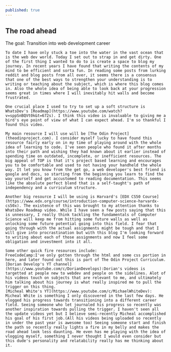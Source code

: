 ```yaml
---
published: true
---
```

## The road ahead

The goal: Transition into web development career

	To date I have only stuck a toe into the water in the vast ocean that is the web dev world. Today I set out to strap in and get dirty. One of the first thing I wanted to do to is create a space to blog my journey. In recent years I have found that writing the contents of my mind to be efficient and sorta fun. In reading some posts from lurking reddit and blog posts from all over, it seems there is a consensus that one of the best ways to strengthen your understanding is to writing or teaching about the subject, which is where this blog comes in. Also the whole idea of being able to look back at your progression seems great in times where I will inevitably hit walls and become frustrated.
    
    One crucial place I used to try to set up a soft structure is WhatsDev's [Roadmap](https://www.youtube.com/watch?v=sppSnBQVt0k&t=672s). I think this video is invaluable to giving me a bird's eye point of view of what I can expect ahead. I'm so thankful I found this video.
    
    My main resource I will use will be [The Odin Project](theodinproject.com). I consider myself lucky to have found this resource fairly early on in my time of playing around with the whole idea of learning to code. I've seen people who found it after months into their path and wishing they had known about it earlier instead of spending time on outdated, incomplete, or inefficient resources. The big appeal of TOP is that it's project based learning and encourages you to be comfortable and used to not having your handheld the whole way. It let you know from the get go, a web developer's best friend is google and docs, so starting from the beginning you learn to find the way yourself and get accustomed to reading documentation. This seems like the absolute perfect blend that is a self-taught's path of independency and a curriculum structure.
    
    Another big resource I will be using is Harvard's [EDX CS50 Course](https://www.edx.org/course/introduction-computer-science-harvardx-cs50x). The existence of this was brought to my attention thanks to WhatsDev Roadmap video. While I have seen a few posts saying that this is unnessary, I really think tackling the fundamentals of Computer Science will keep me from hitting some future walls as well as unlocking some future potential going into this field. I fear that going through with the actual assignments might be tough and that I will give into procrastination but with this blog I'm looking forward to writing about each of those assignments and now I feel some obligation and investment into it all.
    
    Some other quick fire resources include:
    FreeCodeCamp:I've only gotten through the html and some css portion in here, and later found out this is part of The Odin Project Curriculum.
    [Dorian Develop's YT channel](https://www.youtube.com/c/DorianDevelops):Dorian's videos is targetted at people new to webdev and people on the sidelines. Alot of his videos touch on subjects that are relevant to me, and ultimately him talking about his journey is what really inspired me to pull the trigger on this thing.
    [Micheal White's YT](https://www.youtube.com/c/MichaelWhiteDev): Micheal White is something I only discovered in the last few days. He vlogged his progress towards transitioning into a different career field. Seeing someone who let journaled his progress so recently was another inspiration towards pulling the trigger. I haven't seen all the update videos yet but I believe semi-recently Micheal accomplished his goal of his first job.(All his videos being uploaded so recently in under the past year is awesome too) Seeing someone start and finish the path so recently really lights a fire in my belly and makes the road ahead look less daunting. He even has me playing with the idea of vlogging myself, something I never thought I would even consider but this dude's personality and relatability really has me thinking about it.
    
    

